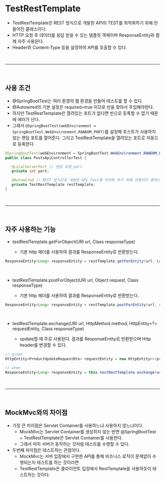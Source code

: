 # TestRestTemplate
- TestRestTemplate은 REST 방식으로 개발한 API의 TEST를 최적화하기 위해 만들어진 클래스이다.
- HTTP 요청 후 데이터를 응답 받을 수 있는 템플릿 객체이며 ResponseEntity와 함께 자주 사용된다.
- Header와 Content-Type 등을 설정하여 API를 호출할 수 있다.

<br>
<hr>
<br>

## 사용 조건
- @SpringBootTest는 여러 환경의 웹 환경을 만들어 테스트를 할 수 있다.
- @Autowired의 기본 설정은 required=true 이므로 빈을 찾아서 주입해야한다.
- 하지만 TestRestTemplate은 열려있는 포트가 없다면 빈으로 등록할 수 없기 때문에 에러가 난다.
- 그래서 <code>@SpringBootTest(webEnvironment = SpringBootTest.WebEnvironment.RANDOM_PORT)</code>를 설정해 호스트가 사용하지 않는 랜덤
 포트를 열어준다. 그리고 TestRestTemplate을 열려있는 포트로 자동으로 등록한다.
 
 ```java
@SpringBootTest(webEnvironment = SpringBootTest.WebEnvironment.RANDOM_PORT) // 호스트가 사용하지 않는 랜덤 포트를 테스트에 사용하겠다는 것을 의미
public class PostsApiControllerTest {

    @LocalServerPort // 랜덤 로컬 port
    private int port;

    @Autowired // REST 방식으로 개발한 API Test를 최적화 하기 위해 만들어진 클래스
    private TestRestTemplate restTemplate;
}
```
 
<br>
<hr>
<br>

## 자주 사용하는 기능
- testRestTemplate.getForObject(URI url, Class<T> responseType)
   - 기본 http 헤더를 사용하여 결과를 ResponseEntity로 반환받는다.
```java
ResponseEntity<Long> responseEntity = restTemplate.getForEntity(url, Long.class);
```
<br>
  
- testRestTemplate.postForObject(URI url, Object request, Class<T> responseType)
   - 기본 http 헤더를 사용하여 결과를 ResponseEntity로 반환받는다.
```java
ResponseEntity<Long> responseEntity = restTemplate.postForEntity(url, requestDTO, Long.class);
```
<br>
  
- testRestTemplate.exchange(URI url, HttpMethod method, HttpEntity<?> requestEntity,  Class<T> responseType)
   - update할 때 주로 사용된다. 결과를 ResponseEntity로 반환받으며 Http header를 변경할 수 있다.
```java
// given
HttpEntity<ProductUpdateRequestDto> requestEntity = new HttpEntity<>(productUpdateRequestDto);

// when
ResponseEntity<Long> responseEntity = this.testRestTemplate.exchange(url, HttpMethod.PUT, requestEntity, Long.class);
```

<br>
<hr>
<br>

## MockMvc와의 차이점
- 가장 큰 차이점은 Servlet Container를 사용하느냐 사용하지 않느냐이다. 
   - MockMvc는 Servlet Container를 생성하지 않는 반면 @SpringBootTest + TestRestTemplate은 Servlet Container를 사용한다. 
   - 그래서 마치 서버가 동작하는 것처럼 테스트를 수행할 수 있다.
- 두번째 차이점은 테스트하는 관점이다.
   - MockMvc는 서버 입장에서 구현한 API를 통해 비즈니스 로직이 문제없이 수행되는지 테스트를 하는 것이라면
   - TestRestTemplate은 클라이언트 입장에서 RestTemplate을 사용하듯이 테스트하는 것이다.



